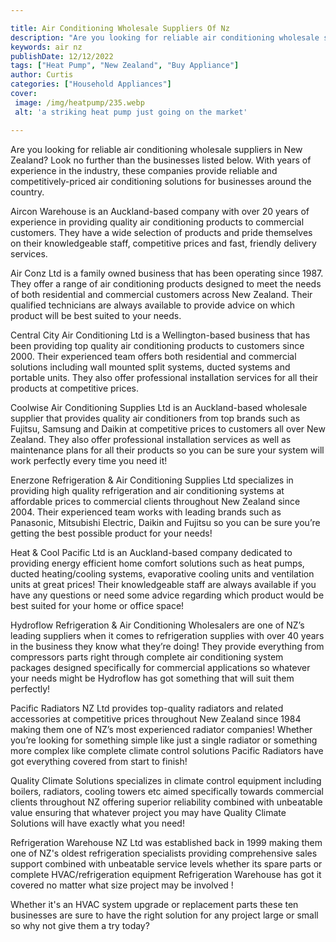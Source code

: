 ```yaml
---

title: Air Conditioning Wholesale Suppliers Of Nz
description: "Are you looking for reliable air conditioning wholesale suppliers in New Zealand? Look no further than the businesses listed below...find out now"
keywords: air nz
publishDate: 12/12/2022
tags: ["Heat Pump", "New Zealand", "Buy Appliance"]
author: Curtis
categories: ["Household Appliances"]
cover: 
 image: /img/heatpump/235.webp
 alt: 'a striking heat pump just going on the market'

---
```


Are you looking for reliable air conditioning wholesale suppliers in New Zealand? Look no further than the businesses listed below. With years of experience in the industry, these companies provide reliable and competitively-priced air conditioning solutions for businesses around the country.

Aircon Warehouse is an Auckland-based company with over 20 years of experience in providing quality air conditioning products to commercial customers. They have a wide selection of products and pride themselves on their knowledgeable staff, competitive prices and fast, friendly delivery services. 

Air Conz Ltd is a family owned business that has been operating since 1987. They offer a range of air conditioning products designed to meet the needs of both residential and commercial customers across New Zealand. Their qualified technicians are always available to provide advice on which product will be best suited to your needs. 

Central City Air Conditioning Ltd is a Wellington-based business that has been providing top quality air conditioning products to customers since 2000. Their experienced team offers both residential and commercial solutions including wall mounted split systems, ducted systems and portable units. They also offer professional installation services for all their products at competitive prices. 

Coolwise Air Conditioning Supplies Ltd is an Auckland-based wholesale supplier that provides quality air conditioners from top brands such as Fujitsu, Samsung and Daikin at competitive prices to customers all over New Zealand. They also offer professional installation services as well as maintenance plans for all their products so you can be sure your system will work perfectly every time you need it! 

Enerzone Refrigeration & Air Conditioning Supplies Ltd specializes in providing high quality refrigeration and air conditioning systems at affordable prices to commercial clients throughout New Zealand since 2004. Their experienced team works with leading brands such as Panasonic, Mitsubishi Electric, Daikin and Fujitsu so you can be sure you’re getting the best possible product for your needs! 

Heat & Cool Pacific Ltd is an Auckland-based company dedicated to providing energy efficient home comfort solutions such as heat pumps, ducted heating/cooling systems, evaporative cooling units and ventilation units at great prices! Their knowledgeable staff are always available if you have any questions or need some advice regarding which product would be best suited for your home or office space! 

Hydroflow Refrigeration & Air Conditioning Wholesalers are one of NZ’s leading suppliers when it comes to refrigeration supplies with over 40 years in the business they know what they’re doing! They provide everything from compressors parts right through complete air conditioning system packages designed specifically for commercial applications so whatever your needs might be Hydroflow has got something that will suit them perfectly! 

Pacific Radiators NZ Ltd provides top-quality radiators and related accessories at competitive prices throughout New Zealand since 1984 making them one of NZ’s most experienced radiator companies! Whether you’re looking for something simple like just a single radiator or something more complex like complete climate control solutions Pacific Radiators have got everything covered from start to finish! 

Quality Climate Solutions specializes in climate control equipment including boilers, radiators, cooling towers etc aimed specifically towards commercial clients throughout NZ offering superior reliability combined with unbeatable value ensuring that whatever project you may have Quality Climate Solutions will have exactly what you need! 

Refrigeration Warehouse NZ Ltd was established back in 1999 making them one of NZ's oldest refrigeration specialists providing comprehensive sales support combined with unbeatable service levels whether its spare parts or complete HVAC/refrigeration equipment Refrigeration Warehouse has got it covered no matter what size project may be involved ! 

Whether it's an HVAC system upgrade or replacement parts these ten businesses are sure to have the right solution for any project large or small so why not give them a try today?
